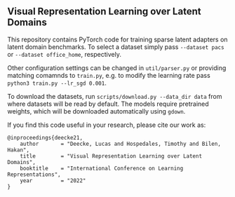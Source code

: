 ## Visual Representation Learning over Latent Domains 

This repository contains PyTorch code for training sparse latent adapters on latent domain benchmarks. To select a dataset simply pass `--dataset pacs` or `--dataset office_home`, respectively.

Other configuration settings can be changed in `util/parser.py` or providing matching comamnds to `train.py`, e.g. to modify the learning rate pass `python3 train.py --lr_sgd 0.001`.

To download the datasets, run `scripts/download.py --data_dir data` from where datasets will be read by default. The models require pretrained weights, which will be downloaded automatically using `gdown`.

If you find this code useful in your research, please cite our work as:

```
@inproceedings{deecke21,
    author       = "Deecke, Lucas and Hospedales, Timothy and Bilen, Hakan",
    title        = "Visual Representation Learning over Latent Domains",
    booktitle    = "International Conference on Learning Representations",
    year         = "2022"
}
```
